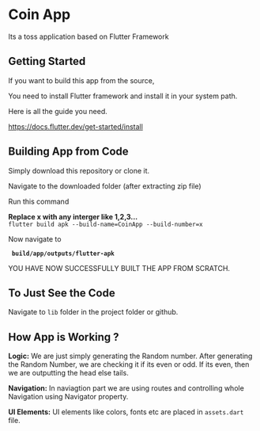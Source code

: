 
# Coin App

  

Its a toss application based on Flutter Framework

  

## Getting Started

If you want to build this app from the source,

You need to install Flutter framework and install it in your system path.

  

Here is all the guide you need. <br/>

https://docs.flutter.dev/get-started/install

  

## Building App from Code

  

Simply download this repository or clone it.

  

Navigate to the downloaded folder (after extracting zip file) <br/>

  

Run this command <br/>

  

**Replace x with any interger like 1,2,3...** <br>
<code>flutter build apk --build-name=CoinApp --build-number=x</code>

  

Now navigate to <br/>

  

<code> **build/app/outputs/flutter-apk** </code>

  

YOU HAVE NOW SUCCESSFULLY BUILT THE APP FROM SCRATCH.

  

## To Just See the Code

  

Navigate to <code>lib</code> folder in the project folder or github.


## How App is Working ?

**Logic:**
We are just simply generating the Random number.
After generating the Random Number, we are checking it if its even or odd.
If its even, then we are outputting the head else tails.

**Navigation:**
In naviagtion part we are using routes and controlling whole Navigation using Navigator property.

**UI Elements:**
UI elements like colors, fonts etc are placed in `assets.dart` file.
